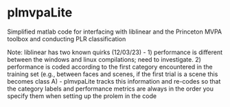 # plmvpaLite
Simplified matlab code for interfacing with liblinear and the Princeton MVPA toolbox and conducting PLR classification

Note: liblinear has two known quirks (12/03/23) - 1) performance is different between the windows and linux compilations; need to investigate. 2) performance is coded according to the first category encountered in the training set (e.g., between faces and scenes, if the first trial is a scene this becomes class A) - plmvpaLite tracks this information and re-codes so that the category labels and performance metrics are always in the order you specify them when setting up the prolem in the code
